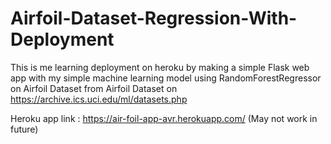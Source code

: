 # Airfoil-Dataset-Regression-With-Deployment
 This is me learning deployment on heroku by making a simple Flask web app with my simple machine learning model using RandomForestRegressor on Airfoil Dataset from Airfoil Dataset on https://archive.ics.uci.edu/ml/datasets.php
 
 
Heroku app link : https://air-foil-app-avr.herokuapp.com/ (May not work in future) 
